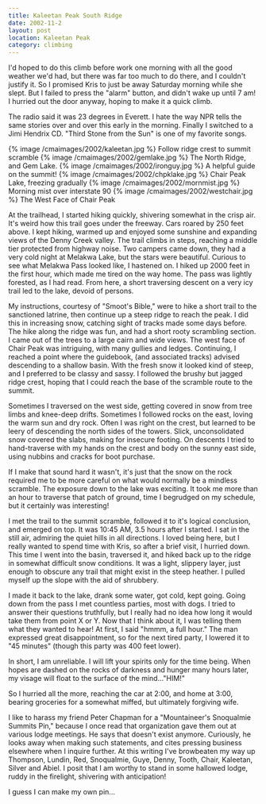 ```yaml
---
title: Kaleetan Peak South Ridge
date: 2002-11-2
layout: post
location: Kaleetan Peak
category: climbing
---
```


I'd hoped to do this climb before work one morning with all the good
weather we'd had, but there was far too much to do there, and I
couldn't justify it. So I promised Kris to just be away Saturday
morning while she slept. But I failed to press the "alarm" button, and
didn't wake up until 7 am! I hurried out the door anyway, hoping to
make it a quick climb.


The radio said it was 23 degrees in Everett. I hate the way NPR tells
the same stories over and over this early in the morning. Finally I
switched to a Jimi Hendrix CD.  "Third Stone from the Sun" is one of
my favorite songs.


{% image /cmaimages/2002/kaleetan.jpg %}
Follow ridge crest to summit scramble
{% image /cmaimages/2002/gemlake.jpg %}
The North Ridge, and Gem Lake.
{% image /cmaimages/2002/ironguy.jpg %}
A helpful guide on the summit!
{% image /cmaimages/2002/chpklake.jpg %}
Chair Peak Lake, freezing gradually
{% image /cmaimages/2002/mornmist.jpg %}
Morning mist over interstate 90
{% image /cmaimages/2002/westchair.jpg %}
The West Face of Chair Peak

At the trailhead, I started hiking quickly, shivering somewhat in the
crisp air.  It's weird how this trail goes under the freeway. Cars
roared by 250 feet above.  I kept hiking, warmed up and enjoyed some
sunshine and expanding views of the Denny Creek valley. The trail
climbs in steps, reaching a middle tier protected from highway
noise. Two campers came down, they had a very cold night at Melakwa
Lake, but the stars were beautiful. Curious to see what Melakwa Pass
looked like, I hastened on. I hiked up 2000 feet in the first hour,
which made me tired on the way home. The pass was lightly forested, as
I had read. From here, a short traversing descent on a very icy trail
led to the lake, devoid of persons.


My instructions, courtesy of "Smoot's Bible," were to hike a short
trail to the sanctioned latrine, then continue up a steep ridge to
reach the peak. I did this in increasing snow, catching sight of
tracks made some days before. The hike along the ridge was fun, and
had a short rooty scrambling section. I came out of the trees to a
large cairn and wide views. The west face of Chair Peak was
intriguing, with many gullies and ledges. Continuing, I reached a
point where the guidebook, (and associated tracks) advised descending
to a shallow basin. With the fresh snow it looked kind of steep, and I
preferred to be classy and sassy. I followed the brushy but jagged
ridge crest, hoping that I could reach the base of the scramble route
to the summit.


Sometimes I traversed on the west side, getting covered in snow from
tree limbs and knee-deep drifts. Sometimes I followed rocks on the
east, loving the warm sun and dry rock. Often I was right on the
crest, but learned to be leery of descending the north sides of the
towers. Slick, unconsolidated snow covered the slabs, making for
insecure footing. On descents I tried to hand-traverse with my hands
on the crest and body on the sunny east side, using nubbins and cracks
for boot purchase.


If I make that sound hard it wasn't, it's just that the snow on the
rock required me to be more careful on what would normally be a
mindless scramble. The exposure down to the lake was exciting. It took
me more than an hour to traverse that patch of ground, time I
begrudged on my schedule, but it certainly was interesting!


I met the trail to the summit scramble, followed it to it's logical
conclusion, and emerged on top. It was 10:45 AM, 3.5 hours after I
started. I sat in the still air, admiring the quiet hills in all
directions. I loved being here, but I really wanted to spend time with
Kris, so after a brief visit, I hurried down. This time I went into
the basin, traversed it, and hiked back up to the ridge in somewhat
difficult snow conditions. It was a light, slippery layer, just enough
to obscure any trail that might exist in the steep heather. I pulled
myself up the slope with the aid of shrubbery.


I made it back to the lake, drank some water, got cold, kept
going. Going down from the pass I met countless parties, most with
dogs. I tried to answer their questions truthfully, but I really had
no idea how long it would take them from point X or Y.  Now that I
think about it, I was telling them what they wanted to hear! At first,
I said "hmmm, a full hour." The man expressed great disappointment, so
for the next tired party, I lowered it to "45 minutes" (though this
party was 400 feet lower).


In short, I am unreliable. I will lift your spirits only for the time
being.  When hopes are dashed on the rocks of darkness and hunger many
hours later, my visage will float to the surface of the mind..."HIM!"


So I hurried all the more, reaching the car at 2:00, and home at 3:00,
bearing groceries for a somewhat miffed, but ultimately forgiving
wife.


I like to harass my friend Peter Chapman for a "Mountaineer's
Snoqualmie Summits Pin," because I once read that organization gave
them out at various lodge meetings.  He says that doesn't exist
anymore. Curiously, he looks away when making such statements, and
cites pressing business elsewhere when I inquire further. At this
writing I've browbeaten my way up Thompson, Lundin, Red, Snoqualmie,
Guye, Denny, Tooth, Chair, Kaleetan, Silver and Abiel. I posit that I
am worthy to stand in some hallowed lodge, ruddy in the firelight,
shivering with anticipation!

I guess I can make my own pin...

